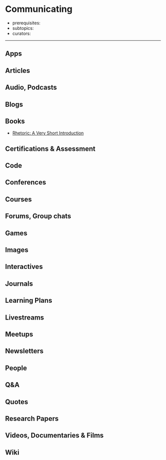 # Communicating

- prerequisites:
- subtopics:
- curators:

------

## Apps

## Articles

## Audio, Podcasts

## Blogs

## Books

- [Rhetoric: A Very Short Introduction](http://www.veryshortintroductions.com/abstract/10.1093/actrade/9780199651368.001.0001/actrade-9780199651368?rskey=sBHDD5&result=499)

## Certifications & Assessment

## Code

## Conferences

## Courses

## Forums, Group chats

## Games

## Images

## Interactives

## Journals

## Learning Plans

## Livestreams

## Meetups

## Newsletters

## People

## Q&A

## Quotes

## Research Papers

## Videos, Documentaries & Films

## Wiki
